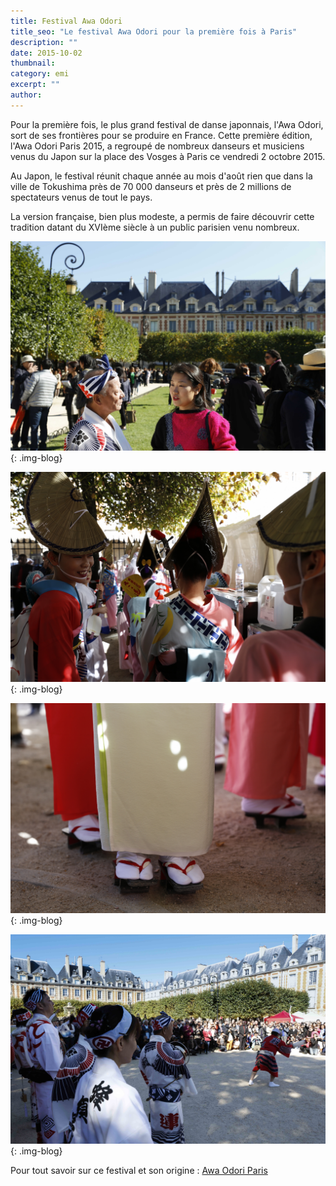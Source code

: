 ```yaml
---
title: Festival Awa Odori
title_seo: "Le festival Awa Odori pour la première fois à Paris"
description: ""
date: 2015-10-02
thumbnail:
category: emi
excerpt: ""
author:
---
```

Pour la première fois, le plus grand festival de danse japonnais, l'Awa Odori, sort de ses frontières pour se produire en France. Cette première édition, l'Awa Odori Paris 2015, a regroupé de nombreux danseurs et musiciens venus du Japon sur la place des Vosges à Paris ce vendredi 2 octobre 2015.

Au Japon, le festival réunit chaque année au mois d'août rien que dans la ville de Tokushima près de 70 000 danseurs et près de 2 millions de spectateurs venus de tout le pays.

La version française, bien plus modeste, a permis de faire découvrir cette tradition datant du XVIème siècle à un public parisien venu nombreux.

![picture alt](/images/blog/awaodori-01.JPG "Le festival Awa Odori à Paris"){: .img-blog}

![picture alt](/images/blog/awaodori-02.JPG "Le festival Awa Odori à Paris"){: .img-blog}

![picture alt](/images/blog/awaodori-03.JPG "Le festival Awa Odori à Paris"){: .img-blog}

![picture alt](/images/blog/awaodori-04.JPG "Le festival Awa Odori à Paris"){: .img-blog}

Pour tout savoir sur ce festival et son origine : [Awa Odori Paris](http://awaodoriparis.com/fr/awa/)
